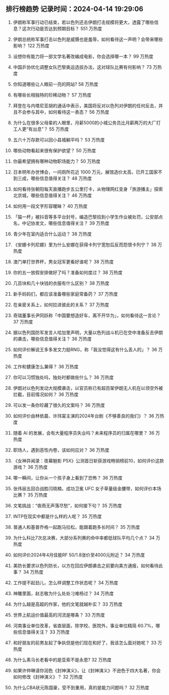 
## 排行榜趋势 记录时间：2024-04-14 19:29:06
  
  1. 伊朗称军事行动已结束，若以色列还击伊朗打击规模将更大，透露了哪些信息？这次行动是否达到预期目标？ 551 万热度
    
  2. 伊朗总统称军事打击以色列是威慑也是羞辱，如何看待这一声明？会带来哪些影响？ 122 万热度
    
  3. 设想你有能力将一部文学名著改编成电影，你会选择哪一本？ 99 万热度
    
  4. 中国乒协优化调整女队巴黎奥运选拔办法，这对球队比赛有何影响？ 73 万热度
    
  5. 你知道哪些让人眼前一亮的网站? 58 万热度
    
  6. 有哪些长相独特的珍稀动物？ 57 万热度
    
  7. 拜登在与内塔尼亚胡的通话中表示，美国将反对以色列对伊朗的任何反击，并且不会参与其中，如何看待这一表态？ 56 万热度
    
  8. 为什么在很多父母辈的人眼里，月薪5000的小城公务员比月薪两万的大厂打工人更“有出息”？ 55 万热度
    
  9. 五六十万存款可以回小县城躺平吗？ 53 万热度
    
  10. 哪些动物看起来很有保护欲望？ 50 万热度
    
  11. 你最希望拥有哪种动物职场能力？ 50 万热度
    
  12. 日本明年办世博会，一间厕所花近 1000 万元，展馆造价太高，已开工国家不到三成，哪些信息值得关注？ 48 万热度
    
  13. 如何看待张朝阳每天直播跑步五公里打卡，从物理网红变身「旅游播主」探索北京城，哪些信息值得关注？ 46 万热度
    
  14. 如何用一段文字形容暧昧？ 40 万热度
    
  15. 「猫一杯」被抖音等多平台封号，编造巴黎拾到小学生作业被处罚，公安部点名，中记协发文，哪些信息值得关注？ 39 万热度
    
  16. 青少年在室内适合什么运动？ 38 万热度
    
  17. 《安娜卡列尼娜》里为什么安娜在获得卡列宁宽恕后反而怨恨卡列宁？ 38 万热度
    
  18. 澳门单打世界杯，男女冠军更看好谁呢？ 38 万热度
    
  19. 你的五一放假安排做好了吗？准备如何度过？ 38 万热度
    
  20. 几百块和几十块钱的衣服有什么区别？ 38 万热度
    
  21. 新手妈妈们，都应该准备哪些家庭常备药？ 37 万热度
    
  22. 在亲密关系上，如何拉进彼此的关系？ 37 万热度
    
  23. 奇瑞董事长尹同跃称「中国要想造好车，离不开华为」，如何看待这一言论？ 37 万热度
    
  24. 据以色列国防军发言人哈加里声明，大量以色列战斗机已在空中准备反击伊朗的袭击，哪些信息值得关注？ 36 万热度
    
  25. 如何评价解说王多多发文力挺RNG，称「我没觉得这有什么丢人的」？ 36 万热度
    
  26. 工作和健康怎么兼得？ 36 万热度
    
  27. 你可以习惯独处吗，独处时都做些什么？ 36 万热度
    
  28. 伊朗对以色列发动大规模袭击，以官员称已有超百架伊朗无人机在以领空外被拦截，目前情况如何？ 36 万热度
    
  29. 可以发一条你珍藏了很久的文案吗？ 36 万热度
    
  30. 如何评价由林依晨、许玮甯主演的2024年台剧《不够善良的我们》？ 36 万热度
    
  31. 随着 AI 的发展，会有大量程序员失业吗？未来程序员的归属在哪里？ 36 万热度
    
  32. 职场人，遇到恶性内卷，该如何应对？ 36 万热度
    
  33. 《女神异闻录：夜幕魅影 P5X》公测首日斩获游戏畅销榜前10，如何评价这款游戏？ 36 万热度
    
  34. 哪一瞬间，让你从一个孩子身上看到了恐怖？ 36 万热度
    
  35. 张伟丽五回合战胜闫晓楠，成功卫冕 UFC 女子草量级金腰带，如何评价本场比赛？ 35 万热度
    
  36. 文笔挑战：“夜雨无声落尽愁”，如何接下句？ 35 万热度
    
  37. INTP在现实中都是什么样的人呢？ 35 万热度
    
  38. 普通人和基普乔格一起跑马拉松，能跟着跑多长时间？ 35 万热度
    
  39. 为什么科比7次总决赛，大部分系列赛的命中率都低球队平均几个点？ 34 万热度
    
  40. 如何评价2024年4月佳能RF 50/1.8涨价至4000元附近？ 34 万热度
    
  41. 美防长要求以色列防长，以方在回应伊朗袭击之前要向美方通报，如何看待此事？ 34 万热度
    
  42. 工作提不起劲儿，怎么样调整工作状态呢？ 34 万热度
    
  43. 神雕里面，赵志敬为什么处处刁难杨过？ 34 万热度
    
  44. 为什么越是高超的作家，他的文笔就越朴实？ 33 万热度
    
  45. 世界上航运价值最高的河流是哪条？ 33 万热度
    
  46. 河南事业单位改革，省直层面，除学校、医院外，事业单位精简 60.7%，哪些信息值得关注？ 33 万热度
    
  47. 和好朋友的前男友起了争执但是他们现在和好了，我该怎么面对她呢？ 33 万热度
    
  48. 为什么素马长老看中的是亚索不是永恩? 32 万热度
    
  49. 如果许仲琳请你润色《封神演义》，让《封神演义》不逊色于四大名著，你会如何修改《封神演义》？ 32 万热度
    
  50. 为什么CBA状元陈国豪，受不到重用，真的是能力问题吗？ 32 万热度
    
